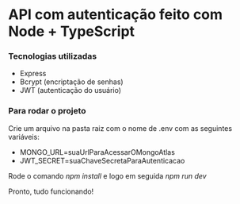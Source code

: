 # API com autenticação feito com Node + TypeScript

### Tecnologias utilizadas

- Express
- Bcrypt (encriptação de senhas)
- JWT (autenticação do usuário)

### Para rodar o projeto

Crie um arquivo na pasta raiz com o nome de .env com as seguintes variáveis:

- MONGO_URL=suaUrlParaAcessarOMongoAtlas
- JWT_SECRET=suaChaveSecretaParaAutenticacao

Rode o comando *npm install* e logo em seguida *npm run dev*

Pronto, tudo funcionando!
